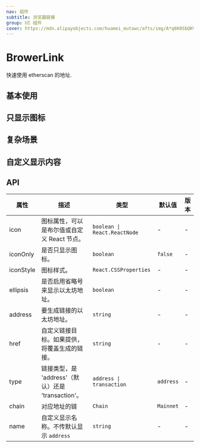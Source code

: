 ```yaml
---
nav: 组件
subtitle: 浏览器链接
group: UI 组件
cover: https://mdn.alipayobjects.com/huamei_mutawc/afts/img/A*q6K0SbQKVMwAAAAAAAAAAAAADlrGAQ/original
---
```


# BrowerLink

快速使用 etherscan 的地址.

## 基本使用

<code src="./demos/basic.tsx"></code>

## 只显示图标

<code src="./demos/icononly.tsx"></code>

## 复杂场景

<code src="./demos/complex.tsx"></code>

## 自定义显示内容

<code src="./demos/customName.tsx"></code>

## API

| 属性 | 描述 | 类型 | 默认值 | 版本 |
| --- | --- | --- | --- | --- |
| icon | 图标属性，可以是布尔值或自定义 React 节点。 | `boolean \| React.ReactNode` | - | - |
| iconOnly | 是否只显示图标。 | `boolean` | `false` | - |
| iconStyle | 图标样式。 | `React.CSSProperties` | - | - |
| ellipsis | 是否启用省略号来显示以太坊地址。 | `boolean` | - | - |
| address | 要生成链接的以太坊地址。 | `string` | - | - |
| href | 自定义链接目标。如果提供，将覆盖生成的链接。 | `string` | - | - |
| type | 链接类型，是 'address'（默认）还是 'transaction'。 | `address \| transaction` | `address` | - |
| chain | 对应地址的链 | `Chain` | `Mainnet` | - |
| name | 自定义显示名称。不传默认显示 `address` | `string` | - | - |
